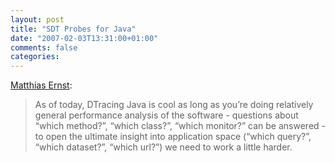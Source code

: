 ```yaml
---
layout: post
title: "SDT Probes for Java"
date: "2007-02-03T13:31:00+01:00"
comments: false
categories: 
---
```


<p><a href="http://mernst.org/blog/rss.xml#SDT-probes-for-Java">Matthias Ernst</a>:</p>

<blockquote>
<p>As of today, DTracing Java is cool as long as you&#8217;re doing relatively general performance analysis of the software - questions about &#8220;which method?&#8221;, &#8220;which class?&#8221;, &#8220;which monitor?&#8221; can be answered - to open the ultimate insight into application space (&#8220;which query?&#8221;, &#8220;which dataset?&#8221;, &#8220;which url?&#8221;) we need to work a little harder.</p>
</blockquote>


